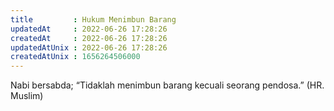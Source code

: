 ```yaml
---
title         : Hukum Menimbun Barang
updatedAt     : 2022-06-26 17:28:26
createdAt     : 2022-06-26 17:28:26
updatedAtUnix : 2022-06-26 17:28:26
createdAtUnix : 1656264506000 
---
```


Nabi bersabda; “Tidaklah menimbun barang kecuali seorang pendosa.” (HR. Muslim)
